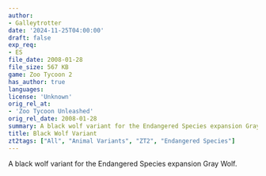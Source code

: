 ```yaml
---
author:
- Galleytrotter
date: '2024-11-25T04:00:00'
draft: false
exp_req:
- ES
file_date: 2008-01-28
file_size: 567 KB
game: Zoo Tycoon 2
has_author: true
languages:
license: 'Unknown'
orig_rel_at:
- 'Zoo Tycoon Unleashed'
orig_rel_date: 2008-01-28
summary: A black wolf variant for the Endangered Species expansion Gray Wolf.
title: Black Wolf Variant
zt2tags: ["All", "Animal Variants", "ZT2", "Endangered Species"]
---
```

A black wolf variant for the Endangered Species expansion Gray Wolf.
